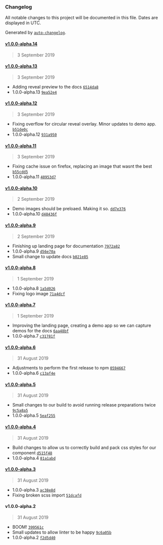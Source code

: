 ### Changelog

All notable changes to this project will be documented in this file. Dates are displayed in UTC.

Generated by [`auto-changelog`](https://github.com/CookPete/auto-changelog).

#### [v1.0.0-alpha.14](https://github.com/nosachamos/react-circular-reveal/compare/v1.0.0-alpha.14...v1.0.0-alpha.14)

> 3 September 2019

#### [v1.0.0-alpha.13](https://github.com/nosachamos/react-circular-reveal/compare/v1.0.0-alpha.12...v1.0.0-alpha.13)

> 3 September 2019

- Adding reveal preview to the docs [`6514da8`](https://github.com/nosachamos/react-circular-reveal/commit/6514da84972741dd453df34d7e18bc11a9f88d5b)
- 1.0.0-alpha.13 [`9ea52e4`](https://github.com/nosachamos/react-circular-reveal/commit/9ea52e44550bf5f3adabc4f30b03476665fc501d)

#### [v1.0.0-alpha.12](https://github.com/nosachamos/react-circular-reveal/compare/v1.0.0-alpha.11...v1.0.0-alpha.12)

> 3 September 2019

- Fixing overflow for circular reveal overlay. Minor updates to demo app. [`b51de0c`](https://github.com/nosachamos/react-circular-reveal/commit/b51de0cb53dcdfe9a9a6a059710ae58318329b46)
- 1.0.0-alpha.12 [`931a950`](https://github.com/nosachamos/react-circular-reveal/commit/931a950c9dde3f28eb1b099727dd703844eb94bb)

#### [v1.0.0-alpha.11](https://github.com/nosachamos/react-circular-reveal/compare/v1.0.0-alpha.10...v1.0.0-alpha.11)

> 3 September 2019

- Fixing cache issue on firefox, replacing an image that wasnt the best [`b55cdd5`](https://github.com/nosachamos/react-circular-reveal/commit/b55cdd5f912b8420e09a95ef43c1baf19ff19794)
- 1.0.0-alpha.11 [`48953d7`](https://github.com/nosachamos/react-circular-reveal/commit/48953d738473e7ac85898a60991effb64d10d147)

#### [v1.0.0-alpha.10](https://github.com/nosachamos/react-circular-reveal/compare/v1.0.0-alpha.9...v1.0.0-alpha.10)

> 2 September 2019

- Demo images should be preloaed. Making it so. [`dd7e376`](https://github.com/nosachamos/react-circular-reveal/commit/dd7e3763d7600f61a3374b7455bf9389ca40660c)
- 1.0.0-alpha.10 [`d48436f`](https://github.com/nosachamos/react-circular-reveal/commit/d48436f597c9baabd77863e709c32ea5ed42341e)

#### [v1.0.0-alpha.9](https://github.com/nosachamos/react-circular-reveal/compare/v1.0.0-alpha.8...v1.0.0-alpha.9)

> 2 September 2019

- Finishing up landing page for documentation [`7972a82`](https://github.com/nosachamos/react-circular-reveal/commit/7972a829d74a23847ff0c465c57acac28c3532d5)
- 1.0.0-alpha.9 [`d56e70a`](https://github.com/nosachamos/react-circular-reveal/commit/d56e70ae6565da0399e1ca81b001d2d2bba8754d)
- Small change to update docs [`b021e85`](https://github.com/nosachamos/react-circular-reveal/commit/b021e8595257adba78570098e90d524ec4bdb3f3)

#### [v1.0.0-alpha.8](https://github.com/nosachamos/react-circular-reveal/compare/v1.0.0-alpha.7...v1.0.0-alpha.8)

> 1 September 2019

- 1.0.0-alpha.8 [`1a5d026`](https://github.com/nosachamos/react-circular-reveal/commit/1a5d026d74bd8406f10ac17da8449512e701a7fd)
- Fixing logo image [`71a4dcf`](https://github.com/nosachamos/react-circular-reveal/commit/71a4dcf044f714f5bf389e0082c530485d49711d)

#### [v1.0.0-alpha.7](https://github.com/nosachamos/react-circular-reveal/compare/v1.0.0-alpha.6...v1.0.0-alpha.7)

> 1 September 2019

- Improving the landing page, creating a demo app so we can capture demos for the docs [`6aa48bf`](https://github.com/nosachamos/react-circular-reveal/commit/6aa48bf755841b1acff7ed07b78ff1c1931fbab0)
- 1.0.0-alpha.7 [`c31781f`](https://github.com/nosachamos/react-circular-reveal/commit/c31781f0e7cbabe1c6e1cc9b6db23eca9bb1f19c)

#### [v1.0.0-alpha.6](https://github.com/nosachamos/react-circular-reveal/compare/v1.0.0-alpha.5...v1.0.0-alpha.6)

> 31 August 2019

- Adjustments to perform the first release to npm [`0594667`](https://github.com/nosachamos/react-circular-reveal/commit/0594667d6c77207bfcc729a85d6ed5f5784dbd12)
- 1.0.0-alpha.6 [`c13af4e`](https://github.com/nosachamos/react-circular-reveal/commit/c13af4e22737c9616f956b57389aca7cdfa619cb)

#### [v1.0.0-alpha.5](https://github.com/nosachamos/react-circular-reveal/compare/v1.0.0-alpha.4...v1.0.0-alpha.5)

> 31 August 2019

- Small changes to our build to avoid running release preparations twice [`9c5a8a5`](https://github.com/nosachamos/react-circular-reveal/commit/9c5a8a5495299532938544a68dab5bbcf6087dfb)
- 1.0.0-alpha.5 [`5eaf255`](https://github.com/nosachamos/react-circular-reveal/commit/5eaf255b68c78839c7180921ded331b3b75926a8)

#### [v1.0.0-alpha.4](https://github.com/nosachamos/react-circular-reveal/compare/v1.0.0-alpha.3...v1.0.0-alpha.4)

> 31 August 2019

- Build changes to allow us to correctly build and pack css styles for our component [`d515f48`](https://github.com/nosachamos/react-circular-reveal/commit/d515f483659853c64f8681266b3ab235acb954d4)
- 1.0.0-alpha.4 [`81a1abd`](https://github.com/nosachamos/react-circular-reveal/commit/81a1abdd0e7ea9db6ea031549bb30faa86e4352c)

#### [v1.0.0-alpha.3](https://github.com/nosachamos/react-circular-reveal/compare/v1.0.0-alpha.2...v1.0.0-alpha.3)

> 31 August 2019

- 1.0.0-alpha.3 [`ac38e8d`](https://github.com/nosachamos/react-circular-reveal/commit/ac38e8d3189c7742a8d0362b5c758754ea9fb1ff)
- Fixing broken scss import [`51dcafd`](https://github.com/nosachamos/react-circular-reveal/commit/51dcafd9a7c3670bdd2e3bca62f7d1eaeef0cd15)

#### v1.0.0-alpha.2

> 31 August 2019

- BOOM! [`399561c`](https://github.com/nosachamos/react-circular-reveal/commit/399561cdd208910f0c9a4decbfcd1b1d96cbfee2)
- Small updates to allow linter to be happy [`9c6a05b`](https://github.com/nosachamos/react-circular-reveal/commit/9c6a05b0484c29157757d344d6b5147662500ff6)
- 1.0.0-alpha.2 [`f2d5d40`](https://github.com/nosachamos/react-circular-reveal/commit/f2d5d408ced7dec6d9d714166d8d26aea180c73a)
